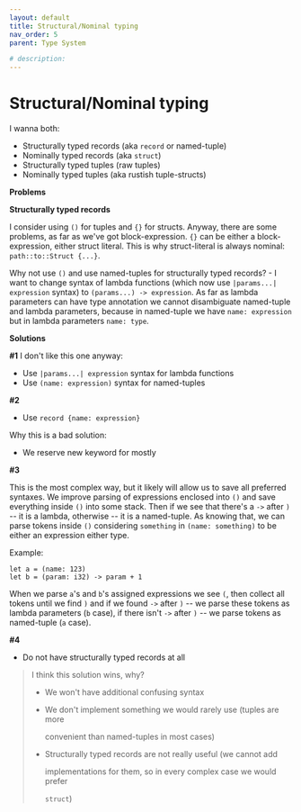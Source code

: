 ```yaml
---
layout: default
title: Structural/Nominal typing
nav_order: 5
parent: Type System

# description: 
---
```


# Structural/Nominal typing

I wanna both:

* Structurally typed records \(aka `record` or named-tuple\)
* Nominally typed records \(aka `struct`\)
* Structurally typed tuples \(raw tuples\)
* Nominally typed tuples \(aka rustish tuple-structs\)

**Problems**

**Structurally typed records**

I consider using `()` for tuples and `{}` for structs. Anyway, there are some problems, as far as we've got block-expression. `{}` can be either a block-expression, either struct literal. This is why struct-literal is always nominal: `path::to::Struct {...}`.

Why not use `()` and use named-tuples for structurally typed records? - I want to change syntax of lambda functions \(which now use `|params...| expression` syntax\) to `(params...) -> expression`. As far as lambda parameters can have type annotation we cannot disambiguate named-tuple and lambda parameters, because in named-tuple we have `name: expression` but in lambda parameters `name: type`.

**Solutions**

**\#1** I don't like this one anyway:

* Use `|params...| expression` syntax for lambda functions
* Use `(name: expression)` syntax for named-tuples

**\#2**

* Use `record {name: expression}`

Why this is a bad solution:

* We reserve new keyword for mostly

**\#3**

This is the most complex way, but it likely will allow us to save all preferred syntaxes. We improve parsing of expressions enclosed into `()` and save everything inside `()` into some stack. Then if we see that there's a `->` after `)` -- it is a lambda, otherwise -- it is a named-tuple. As knowing that, we can parse tokens inside `()` considering `something` in `(name: something)` to be either an expression either type.

Example:

```text
let a = (name: 123)
let b = (param: i32) -> param + 1
```

When we parse `a`'s and `b`'s assigned expressions we see `(`, then collect all tokens until we find `)` and if we found `->` after `)` -- we parse these tokens as lambda parameters \(`b` case\), if there isn't `->` after `)` -- we parse tokens as named-tuple \(`a` case\).

**\#4**

* Do not have structurally typed records at all

> I think this solution wins, why?
>
> * We won't have additional confusing syntax
> * We don't implement something we would rarely use \(tuples are more
>
>   convenient than named-tuples in most cases\)
>
> * Structurally typed records are not really useful \(we cannot add
>
>   implementations for them, so in every complex case we would prefer
>
>   `struct`\)

